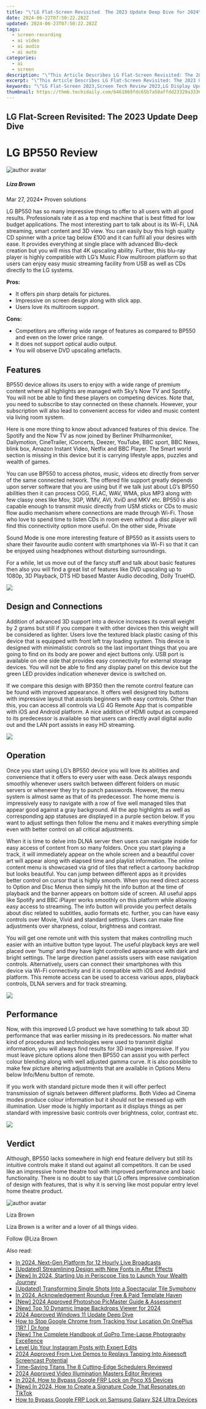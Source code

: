 ```yaml
---
title: "\"LG Flat-Screen Revisited  The 2023 Update Deep Dive for 2024\""
date: 2024-06-22T07:50:22.282Z
updated: 2024-06-23T07:50:22.282Z
tags: 
  - screen-recording
  - ai video
  - ai audio
  - ai auto
categories: 
  - ai
  - screen
description: "\"This Article Describes LG Flat-Screen Revisited: The 2023 Update Deep Dive for 2024\""
excerpt: "\"This Article Describes LG Flat-Screen Revisited: The 2023 Update Deep Dive for 2024\""
keywords: "\"LG Flat-Screen 2023,Screen Tech Review 2023,LG Display Updates,New TV Innovations,Updated LG Displays,LG 2023 Screen Deep Dive,Flat-Screen Advances 2023\""
thumbnail: https://thmb.techidaily.com/b461869fdc65b7a58affdd23329a3336b55cdb42a5e0550c353e9047546c19d2.jpg
---
```


## LG Flat-Screen Revisited: The 2023 Update Deep Dive

# LG BP550 Review

![author avatar](https://lh5.googleusercontent.com/-AIMmjowaFs4/AAAAAAAAAAI/AAAAAAAAABc/Y5UmwDaI7HU/s250-c-k/photo.jpg)

##### Liza Brown

 Mar 27, 2024• Proven solutions

LG BP550 has so many impressive things to offer to all users with all good results. Professionals rate it as a top end machine that is best fitted for low budget applications. The most interesting part to talk about is its Wi-Fi, LNA streaming, smart content and 3D view. You can easily buy this high quality CD spinner with a price tag below £100 and it can fulfil all your desires with ease. It provides everything at single place with advanced Blu-deck creation but you will miss that 4K upscaling ability. Further, this blu-ray player is highly compatible with LG’s Music Flow multiroom platform so that users can enjoy easy music streaming facility from USB as well as CDs directly to the LG systems.

**Pros:**

* It offers pin sharp details for pictures.
* Impressive on screen design along with slick app.
* Users love its multiroom support.

**Cons:**

* Competitors are offering wide range of features as compared to BP550 and even on the lower price range.
* It does not support optical audio output.
* You will observe DVD upscaling artefacts.

## Features

BP550 device allows its users to enjoy with a wide range of premium content where all highlights are managed with Sky’s Now TV and Spotify. You will not be able to find these players on competing devices. Note that, you need to subscribe to stay connected on these channels. However, your subscription will also lead to convenient access for video and music content via living room system.

Here is one more thing to know about advanced features of this device. The Spotify and the Now TV as now joined by Berliner Philharmoniker, Dailymotion, CineTrailer, iConcerts, Deezer, YouTube, BBC sport, BBC News, blink box, Amazon Instant Video, Netfix and BBC Player. The Smart world section is missing in this device but it is carrying lifestyle apps, puzzles and wealth of games.

You can use BP550 to access photos, music, videos etc directly from server of the same connected network. The offered file support greatly depends upon server software that you are using but if we talk just about LG’s BP550 abilities then it can process OGG, FLAC, WAV, WMA, plus MP3 along with few classy ones like Mov, 3GP, WMV, AVI, XviD and MKV etc. BP550 is also capable enough to transmit music directly from USM sticks or CDs to music flow audio mechanism where connections are made through Wi-Fi. Those who love to spend time to listen CDs in room even without a disc player will find this connectivity option more useful. On the other side, Private

Sound Mode is one more interesting feature of BP550 as it assists users to share their favourite audio content with smartphones via Wi-Fi so that it can be enjoyed using headphones without disturbing surroundings.

For a while, let us move out of the fancy stuff and talk about basic features then also you will find a great list of features like DVD upscaling up to 1080p, 3D Playback, DTS HD based Master Audio decoding, Dolly TrueHD.

![](https://images.wondershare.com/filmora/article-images/lg-550-3.jpg)

## Design and Connections

Addition of advanced 3D support into a device increases its overall weight by 2 grams but still if you compare it with other devices then this weight will be considered as lighter. Users love the textured black plastic casing of this device that is equipped with front left tray loading system. This device is designed with minimalistic controls so the last important things that you are going to find on its body are power and eject buttons only. USB port is available on one side that provides easy connectivity for external storage devices. You will not be able to find any display panel on this device but the green LED provides indication whenever device is switched on.

If we compare this design with BP350 then the remote control feature can be found with improved appearance. It offers well designed tiny buttons with impressive layout that assists beginners with easy controls. Other than this, you can access all controls via LG 4G Remote App that is compatible with iOS and Android platform. A nice addition of HDMI output as compared to its predecessor is available so that users can directly avail digital audio out and the LAN port assists in easy HD streaming.

![](https://images.wondershare.com/filmora/article-images/lg-550-1.jpg)

## Operation

Once you start using LG’s BP550 device you will love its abilities and convenience that it offers to every user with ease. Deck always responds smoothly whenever users switch between different folders on music servers or whenever they try to punch passwords. However, the menu system is almost same as that of its predecessor. The home menu is impressively easy to navigate with a row of five well managed tiles that appear good against a gray background. All the app highlights as well as corresponding app statuses are displayed in a purple section below. If you want to adjust settings then follow the menu and it makes everything simple even with better control on all critical adjustments.

When it is time to delve into DLNA server then users can navigate inside for easy access of content from so many folders. Once you start playing a track, it will immediately appear on the whole screen and a beautiful cover art will appear along with elapsed time and playlist information. The online content menu is showcased via grid of tiles that reflect a cartoony backdrop but looks beautiful. You can jump between different apps as it provides better control on cursor that is highly smooth. When you need direct access to Option and Disc Menus then simply hit the info button at the time of playback and the banner appears on bottom side of screen. All useful apps like Spotify and BBC iPlayer works smoothly on this platform while allowing easy access to streaming. The info button will provide you perfect details about disc related to subtitles, audio formats etc. further, you can have easy controls over Movie, Vivid and standard settings. Users can make fine adjustments over sharpness, colour, brightness and contrast.

You will get one remote unit with this system that makes controlling much easier with an intuitive button type layout. The useful playback keys are well placed over ‘hump’ and they have light controlled appearance with dark and bright settings. The large direction panel assists users with ease navigation controls. Alternatively, users can connect their smartphones with this device via Wi-Fi connectivity and it is compatible with iOS and Android platform. This remote access can be used to access various apps, playback controls, DLNA servers and for track streaming.

![](https://images.wondershare.com/filmora/article-images/lg-550-2.jpg)

## Performance

Now, with this improved LG product we have something to talk about 3D performance that was earlier missing in its predecessors. No matter what kind of procedures and technologies were used to transmit digital information, you will always find results for 3D images impressive. If you must leave picture options alone then BP550 can assist you with perfect colour blending along with well adjusted gamma curve. It is also possible to make few picture altering adjustments that are available in Options Menu below Info/Menu button of remote.

If you work with standard picture mode then it will offer perfect transmission of signals between different platforms. Both Video ad Cinema modes produce colour information but it should not be messed up with illumination. User mode is highly important as it displays things as per standard with impressive basic controls over brightness, color, contrast etc.

![](https://images.wondershare.com/filmora/article-images/lg-550-4.jpg)

## Verdict

Although, BP550 lacks somewhere in high end feature delivery but still its intuitive controls make it stand out against all competitors. It can be used like an impressive home theatre tool with improved performance and basic functionality. There is no doubt to say that LG offers impressive combination of design with features, that is why it is serving like most popular entry level home theatre product.

![author avatar](https://lh5.googleusercontent.com/-AIMmjowaFs4/AAAAAAAAAAI/AAAAAAAAABc/Y5UmwDaI7HU/s250-c-k/photo.jpg)

Liza Brown

Liza Brown is a writer and a lover of all things video.

Follow @Liza Brown


<ins class="adsbygoogle"
     style="display:block"
     data-ad-format="autorelaxed"
     data-ad-client="ca-pub-7571918770474297"
     data-ad-slot="1223367746"></ins>



<ins class="adsbygoogle"
     style="display:block"
     data-ad-client="ca-pub-7571918770474297"
     data-ad-slot="8358498916"
     data-ad-format="auto"
     data-full-width-responsive="true"></ins>


<span class="atpl-alsoreadstyle">Also read:</span>
<div><ul>
<li><a href="https://fox-friendly.techidaily.com/in-2024-next-gen-platform-for-12-hourly-live-broadcasts/"><u>In 2024, Next-Gen Platform for 12 Hourly Live Broadcasts</u></a></li>
<li><a href="https://fox-friendly.techidaily.com/updated-streamlining-design-with-new-fonts-in-after-effects/"><u>[Updated] Streamlining Design with New Fonts in After Effects</u></a></li>
<li><a href="https://fox-friendly.techidaily.com/new-in-2024-starting-up-in-periscope-tips-to-launch-your-wealth-journey/"><u>[New] In 2024, Starting Up in Periscope  Tips to Launch Your Wealth Journey</u></a></li>
<li><a href="https://fox-friendly.techidaily.com/updated-transforming-single-shots-into-a-spectacular-tile-symphony/"><u>[Updated] Transforming Single Shots Into a Spectacular Tile Symphony</u></a></li>
<li><a href="https://fox-friendly.techidaily.com/in-2024-acknowledgement-roundup-free-and-paid-template-haven/"><u>In 2024, Acknowledgement Roundup  Free & Paid Template Haven</u></a></li>
<li><a href="https://fox-friendly.techidaily.com/new-2024-approved-photoshop-picmaster-guide-and-assessment/"><u>[New] 2024 Approved  Photoshop PicMaster  Guide & Assessment</u></a></li>
<li><a href="https://fox-friendly.techidaily.com/new-top-10-dynamic-image-backdrops-viewer-for-2024/"><u>[New] Top 10 Dynamic Image Backdrops Viewer for 2024</u></a></li>
<li><a href="https://fox-friendly.techidaily.com/2024-approved-windows-11-update-deep-dive/"><u>2024 Approved  Windows 11 Update Deep Dive</u></a></li>
<li><a href="https://fake-location.techidaily.com/how-to-stop-google-chrome-from-tracking-your-location-on-oneplus-11r-drfone-by-drfone-virtual-android/"><u>How to Stop Google Chrome from Tracking Your Location On OnePlus 11R? | Dr.fone</u></a></li>
<li><a href="https://some-guidance.techidaily.com/new-the-complete-handbook-of-gopro-time-lapse-photography-excellence/"><u>[New] The Complete Handbook of GoPro Time-Lapse Photography Excellence</u></a></li>
<li><a href="https://instagram-video-recordings.techidaily.com/level-up-your-instagram-posts-with-expert-edits/"><u>Level Up Your Instagram Posts with Expert Edits</u></a></li>
<li><a href="https://on-screen-recording.techidaily.com/2024-approved-from-live-demos-to-replays-tapping-into-aiseesoft-screencast-potential/"><u>2024 Approved  From Live Demos to Replays  Tapping Into Aiseesoft Screencast Potential</u></a></li>
<li><a href="https://facebook-video-recording.techidaily.com/time-saving-titans-the-8-cutting-edge-schedulers-reviewed/"><u>Time-Saving Titans  The 8 Cutting-Edge Schedulers Reviewed</u></a></li>
<li><a href="https://ai-video-tools.techidaily.com/2024-approved-video-illumination-masters-editor-reviews/"><u>2024 Approved Video Illumination Masters Editor Reviews</u></a></li>
<li><a href="https://android-frp.techidaily.com/in-2024-how-to-bypass-google-frp-lock-on-poco-x5-devices-by-drfone-android/"><u>In 2024, How to Bypass Google FRP Lock on Poco X5 Devices</u></a></li>
<li><a href="https://tiktok-clips.techidaily.com/new-in-2024-how-to-create-a-signature-code-that-resonates-on-tiktok/"><u>[New] In 2024, How to Create a Signature Code That Resonates on TikTok</u></a></li>
<li><a href="https://android-frp.techidaily.com/how-to-bypass-google-frp-lock-on-samsung-galaxy-s24-ultra-devices-by-drfone-android/"><u>How to Bypass Google FRP Lock on Samsung Galaxy S24 Ultra Devices</u></a></li>
</ul></div>
